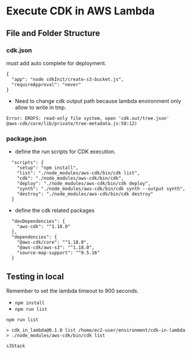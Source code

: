 # Execute CDK in AWS Lambda

## File and Folder Structure

### cdk.json

must add auto complete for deployment.

```
{
  "app": "node cdkInit/create-s3-bucket.js",
  "requireApproval": "never"
}
```

* Need to change cdk output path because lambda environment only allow to write in tmp.

```
Error: EROFS: read-only file system, open 'cdk.out/tree.json'
@aws-cdk/core/lib/private/tree-metadata.js:50:12)
```

### package.json

* define the run scripts for CDK execution.
```
  "scripts": {
    "setup": "npm install",
    "list": "./node_modules/aws-cdk/bin/cdk list",
    "cdk": "./node_modules/aws-cdk/bin/cdk",
    "deploy": "./node_modules/aws-cdk/bin/cdk deploy",
    "synth": "./node_modules/aws-cdk/bin/cdk synth --output synth",
    "destroy": "./node_modules/aws-cdk/bin/cdk destroy"
  }
```

* define the cdk related packages
```
  "devDependencies": {
    "aws-cdk": "^1.18.0"
  },
  "dependencies": {
    "@aws-cdk/core": "^1.18.0",
    "@aws-cdk/aws-s3": "^1.18.0",
    "source-map-support": "^0.5.16"
  }
```

## Testing in local

Remember to set the lambda timeout to 900 seconds.

* `npm install`
* `npm run list`
```
npm run list

> cdk_in_lambda@0.1.0 list /home/ec2-user/environment/cdk-in-lambda
> ./node_modules/aws-cdk/bin/cdk list

s3Stack
```